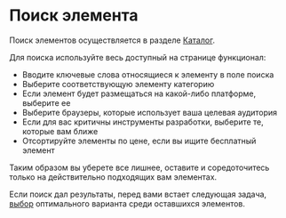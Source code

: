 # Поиск элемента

Поиск элементов осуществляется в разделе [Каталог](/guide/catalog/).

Для поиска используйте весь доступный на странице функционал:

* Вводите ключевые слова относящиеся к элементу в поле поиска
* Выберите соответствующую элементу категорию
* Если элемент будет размещаться на какой-либо платформе, выберите ее
* Выберите браузеры, которые использует ваша целевая аудитория
* Если для вас критичны инструменты разработки, выберите те, которые вам ближе
* Отсортируйте элементы по цене, если вы ищите бесплатный элемент

Таким образом вы уберете все лишнее, оставите и соредоточитесь только на действительно подходящих вам элементах.

Если поиск дал результаты, перед вами встает следующая задача, [выбор](/guide/element-choice/) оптимального варианта среди оставшихся элементов.